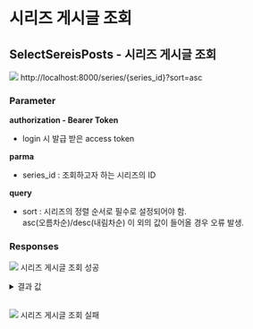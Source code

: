 # 시리즈 게시글 조회

## SelectSereisPosts - 시리즈 게시글 조회

<img src="https://img.shields.io/badge/GET-blue?style=plastic&logo=appveyor&logo=GET"/> http://localhost:8000/series/{series_id}?sort=asc

### Parameter

**authorization - Bearer Token**

- login 시 발급 받은 access token

**parma**

- series_id : 조회하고자 하는 시리즈의 ID

**query**

- sort : 시리즈의 정렬 순서로 필수로 설정되어야 함. <br> asc(오름차순)/desc(내림차순) 이 외의 값이 들어올 경우 오류 발생.

### Responses

<img src="https://img.shields.io/badge/200-519800?style=plastic&logo=appveyor&logo=200"/> 시리즈 게시글 조회 성공

<details>
<summary>결과 값</summary>
<div markdown="1">

```json
{
  "statusCode": 200,
  "series": [
    {
      "series_thumbnail": null,
      "post_series_sort": 1,
      "post_title": "게시글 제목",
      "post_content": "게시글 내용",
      "post_create_at": "2022-11-28T15:30:29.769Z",
      "series_id": 8,
      "user_id": 1,
      "post_id": 53
    },
    {
      "is_owner": 1
    }
  ]
}
```

- series_thumbnail : 시리즈의 썸네일
- post_series_sort : 시리즈에 설정된 게시글의 정렬 순서
- post_title : 게시글의 제목
- post_content : 게시글의 내용
- post_create_at : 게시글 작성일
- series_id : 해당 시리즈의 ID
- user_id : 시리즈를 생성한 사용자의 ID
- post_id : 게시글의 ID
- is_owner : 로그인한 사용자와 시리즈 작성자가 일치할 경우 1 / 일치하지 않으면 0

</div>
</details>

<br>

<img src="https://img.shields.io/badge/403-DB3A00?style=plastic&logo=appveyor&logo=403"/> 시리즈 게시글 조회 실패
